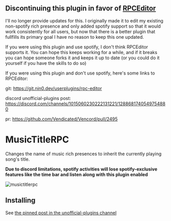 ## Discontinuing this plugin in favor of [RPCEditor](https://git.nin0.dev/userplugins/rpc-editor)

I'll no longer provide updates for this. I originally made it to edit my existing non-spotify rich presence and only added spotify support so that it would work consistently for all users, but now that there is a better plugin that fullfills its primary goal I have no reason to keep this one updated.

If you were using this plugin and use spotify, I don't think RPCEditor supports it. You can hope this keeps working for a while, and if it breaks you can hope someone forks it and keeps it up to date (or you could do it yourself if you have the skills to do so)

If you were using this plugin and don't use spotify, here's some links to RPCEditor:

git: https://git.nin0.dev/userplugins/rpc-editor

discord unofficial-plugins post: https://discord.com/channels/1015060230222131221/1288681740549754880

pr: https://github.com/Vendicated/Vencord/pull/2495

# MusicTitleRPC

Changes the name of music rich presences to inherit the currently playing song's title.

**Due to discord limitations, spotify activities will lose spotify-exclusive features like the time bar and listen along with this plugin enabled**

![musictitlerpc](https://github.com/Vendicated/Vencord/assets/66535696/2487f035-c398-4aaf-ae1c-935025051a1d)

## Installing

See [the pinned post in the unofficial-plugins channel](https://discord.com/channels/1015060230222131221/1257038407503446176/1257038407503446176)
